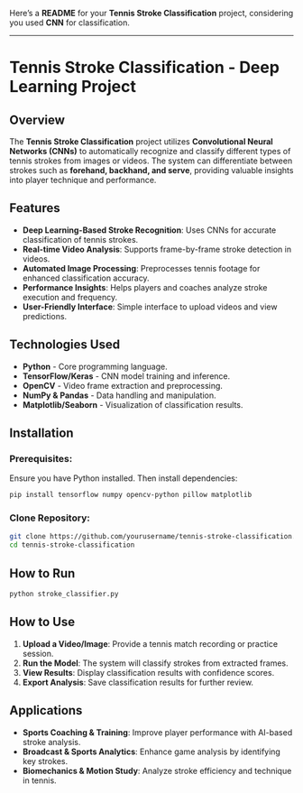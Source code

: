 Here’s a **README** for your **Tennis Stroke Classification** project, considering you used **CNN** for classification.

---

# **Tennis Stroke Classification - Deep Learning Project**

## **Overview**

The **Tennis Stroke Classification** project utilizes **Convolutional Neural Networks (CNNs)** to automatically recognize and classify different types of tennis strokes from images or videos. The system can differentiate between strokes such as **forehand, backhand, and serve**, providing valuable insights into player technique and performance.

## **Features**

- **Deep Learning-Based Stroke Recognition**: Uses CNNs for accurate classification of tennis strokes.
- **Real-time Video Analysis**: Supports frame-by-frame stroke detection in videos.
- **Automated Image Processing**: Preprocesses tennis footage for enhanced classification accuracy.
- **Performance Insights**: Helps players and coaches analyze stroke execution and frequency.
- **User-Friendly Interface**: Simple interface to upload videos and view predictions.

## **Technologies Used**

- **Python** - Core programming language.
- **TensorFlow/Keras** - CNN model training and inference.
- **OpenCV** - Video frame extraction and preprocessing.
- **NumPy & Pandas** - Data handling and manipulation.
- **Matplotlib/Seaborn** - Visualization of classification results.

## **Installation**

### **Prerequisites:**

Ensure you have Python installed. Then install dependencies:

```bash
pip install tensorflow numpy opencv-python pillow matplotlib
```

### **Clone Repository:**

```bash
git clone https://github.com/yourusername/tennis-stroke-classification.git
cd tennis-stroke-classification
```

## **How to Run**

```bash
python stroke_classifier.py
```

## **How to Use**

1. **Upload a Video/Image**: Provide a tennis match recording or practice session.
2. **Run the Model**: The system will classify strokes from extracted frames.
3. **View Results**: Display classification results with confidence scores.
4. **Export Analysis**: Save classification results for further review.

## **Applications**

- **Sports Coaching & Training**: Improve player performance with AI-based stroke analysis.
- **Broadcast & Sports Analytics**: Enhance game analysis by identifying key strokes.
- **Biomechanics & Motion Study**: Analyze stroke efficiency and technique in tennis.






